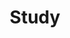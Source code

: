 ---
layout: list
type: category
title: Study
slug: study
sidebar: true
order: 3
description: >
  Log study results
---